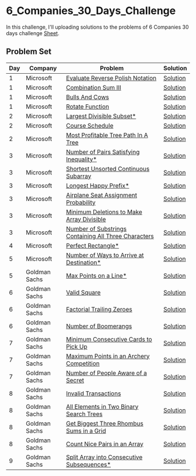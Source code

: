 # 6_Companies_30_Days_Challenge

In this challenge, I'll uploading solutions to the problems of 6 Companies 30 days challenge [Sheet](https://docs.google.com/document/d/1jkVKWPcOAE2Xjt7GFLV-M8N50HygZpWcO26REFa7dZM/edit).

## Problem Set

| Day | Company | Problem | Solution |
| --- | --- | --- | --- |
| 1 | Microsoft | [Evaluate Reverse Polish Notation ](https://leetcode.com/problems/evaluate-reverse-polish-notation/) | [Solution](https://github.com/vickyguptaa7/6_Companies_30_Days_Challenge/blob/main/Microsoft/Evaluate_Reverse_Polish_Notation.cpp)
| 1 | Microsoft | [Combination Sum III ](https://leetcode.com/problems/combination-sum-iii/) | [Solution](https://github.com/vickyguptaa7/6_Companies_30_Days_Challenge/blob/main/Microsoft/Combination_Sum_3.cpp)
| 1 | Microsoft | [Bulls And Cows ](https://leetcode.com/problems/bulls-and-cows/) | [Solution](https://github.com/vickyguptaa7/6_Companies_30_Days_Challenge/blob/main/Microsoft/Bull_And_Cows.cpp)
| 1 | Microsoft | [Rotate Function ](https://leetcode.com/problems/rotate-function/) | [Solution](https://github.com/vickyguptaa7/6_Companies_30_Days_Challenge/blob/main/Microsoft/Rotate_Function.cpp)
| 2 | Microsoft | [Largest Divisible Subset* ](https://leetcode.com/problems/largest-divisible-subset/) | [Solution](https://github.com/vickyguptaa7/6_Companies_30_Days_Challenge/blob/main/Microsoft/Largest_Divisible_Subset.cpp)
| 2 | Microsoft | [Course Schedule](https://leetcode.com/problems/course-schedule/) | [Solution](https://github.com/vickyguptaa7/6_Companies_30_Days_Challenge/blob/main/Microsoft/Course_Schedule.cpp)
| 2 | Microsoft | [Most Profitable Tree Path In A Tree ](https://leetcode.com/problems/most-profitable-path-in-a-tree/) | [Solution](https://github.com/vickyguptaa7/6_Companies_30_Days_Challenge/blob/main/Microsoft/Most_Profitable_Tree_Path_In_Tree.cpp)
| 3 | Microsoft | [Number of Pairs Satisfying Inequality* ](https://leetcode.com/problems/number-of-pairs-satisfying-inequality/) | [Solution](https://github.com/vickyguptaa7/6_Companies_30_Days_Challenge/blob/main/Microsoft/Number_of_Pairs_Satisfying_Inequality.cpp)
| 3 | Microsoft | [Shortest Unsorted Continuous Subarray ](https://leetcode.com/problems/shortest-unsorted-continuous-subarray) | [Solution](https://github.com/vickyguptaa7/6_Companies_30_Days_Challenge/blob/main/Microsoft/Shortest_Unsorted_Continuous_Subarray.cpp)
| 3 | Microsoft | [Longest Happy Prefix* ](https://leetcode.com/problems/longest-happy-prefix/) | [Solution](https://github.com/vickyguptaa7/6_Companies_30_Days_Challenge/blob/main/Microsoft/Longest_Happy_Prefix.cpp)
| 3 | Microsoft | [Airplane Seat Assignment Probability ](https://leetcode.com/problems/airplane-seat-assignment-probability/) | [Solution](https://github.com/vickyguptaa7/6_Companies_30_Days_Challenge/blob/main/Microsoft/Airplane_Seat_Assignment_Probability.cpp)
| 3 | Microsoft | [Minimum Deletions to Make Array Divisible ](https://leetcode.com/problems/minimum-deletions-to-make-array-divisible/) | [Solution](https://github.com/vickyguptaa7/6_Companies_30_Days_Challenge/blob/main/Microsoft/Minimum_Deletions_to_Make_Array_Divisible.cpp)
| 3 | Microsoft | [Number of Substrings Containing All Three Characters ](https://leetcode.com/problems/number-of-substrings-containing-all-three-characters/) | [Solution](https://github.com/vickyguptaa7/6_Companies_30_Days_Challenge/blob/main/Microsoft/Number_of_Substrings_Containing_All_Three_Characters.cpp)
| 4 | Microsoft | [Perfect Rectangle*](https://leetcode.com/problems/perfect-rectangle/) | [Solution](https://github.com/vickyguptaa7/6_Companies_30_Days_Challenge/blob/main/Microsoft/Perfect_Rectangle.cpp)
| 5 | Microsoft | [Number of Ways to Arrive at Destination* ](https://leetcode.com/problems/number-of-ways-to-arrive-at-destination/) | [Solution](https://github.com/vickyguptaa7/6_Companies_30_Days_Challenge/blob/main/Microsoft/Number_Of_Ways_To_Arrive_At_Destination.cpp)
| 5 | Goldman Sachs | [Max Points on a Line* ](https://leetcode.com/problems/max-points-on-a-line/) | [Solution](https://github.com/vickyguptaa7/6_Companies_30_Days_Challenge/blob/main/Goldman%20Sachs/Max_Points_On_A_Line.cpp)
| 6 | Goldman Sachs  | [Valid Square ](https://leetcode.com/problems/valid-square/) | [Solution](https://github.com/vickyguptaa7/6_Companies_30_Days_Challenge/blob/main/Goldman%20Sachs/Valid_Square.cpp)
| 6 | Goldman Sachs  | [Factorial Trailing Zeroes ](https://leetcode.com/problems/valid-square/) | [Solution](https://github.com/vickyguptaa7/6_Companies_30_Days_Challenge/blob/main/Goldman%20Sachs/Factorial_Trailing_Zeroes.cpp)
| 6 | Goldman Sachs  | [Number of Boomerangs ](https://leetcode.com/problems/number-of-boomerangs/) | [Solution](https://github.com/vickyguptaa7/6_Companies_30_Days_Challenge/blob/main/Goldman%20Sachs/Number_of_Boomerangs.cpp)
| 7 | Goldman Sachs  | [Minimum Consecutive Cards to Pick Up ](https://leetcode.com/problems/minimum-consecutive-cards-to-pick-up/) | [Solution](https://github.com/vickyguptaa7/6_Companies_30_Days_Challenge/blob/main/Goldman%20Sachs/Minimum_Consecutive_Cards_to_Pick_Up.cpp)
| 7 | Goldman Sachs  | [Maximum Points in an Archery Competition ](https://leetcode.com/problems/maximum-points-in-an-archery-competition/) | [Solution](https://github.com/vickyguptaa7/6_Companies_30_Days_Challenge/blob/main/Goldman%20Sachs/Maximum_Points_in_an_Archery_Competition.cpp)
| 7 | Goldman Sachs  | [Number of People Aware of a Secret ](https://leetcode.com/problems/number-of-people-aware-of-a-secret/) | [Solution](https://github.com/vickyguptaa7/6_Companies_30_Days_Challenge/blob/main/Goldman%20Sachs/Number_of_People_Aware_of_a_Secret.cpp)
| 8 | Goldman Sachs  | [Invalid Transactions ](https://leetcode.com/problems/invalid-transactions/) | [Solution](https://github.com/vickyguptaa7/6_Companies_30_Days_Challenge/blob/main/Goldman%20Sachs/Invalid_Transactions.cpp)
| 8 | Goldman Sachs  | [All Elements in Two Binary Search Trees ](https://leetcode.com/problems/all-elements-in-two-binary-search-trees/) | [Solution](https://github.com/vickyguptaa7/6_Companies_30_Days_Challenge/blob/main/Goldman%20Sachs/All_Elements_in_Two_Binary_Search_Trees.cpp)
| 8 | Goldman Sachs  | [ Get Biggest Three Rhombus Sums in a Grid ](https://leetcode.com/problems/get-biggest-three-rhombus-sums-in-a-grid/) | [Solution](https://github.com/vickyguptaa7/6_Companies_30_Days_Challenge/blob/main/Goldman%20Sachs/Get_Biggest_Three_Rhombus_Sums_in_a_Grid.cpp)
| 8 | Goldman Sachs  | [ Count Nice Pairs in an Array ](https://leetcode.com/problems/count-nice-pairs-in-an-array/) | [Solution](https://github.com/vickyguptaa7/6_Companies_30_Days_Challenge/blob/main/Goldman%20Sachs/Count_Nice_Pairs_in_an_Array.cpp)
| 9 | Goldman Sachs  | [ Split Array into Consecutive Subsequences* ](https://leetcode.com/problems/split-array-into-consecutive-subsequences/) | [Solution](https://github.com/vickyguptaa7/6_Companies_30_Days_Challenge/blob/main/Goldman%20Sachs/Split_Array_into_Consecutive_Subsequences.cpp)





